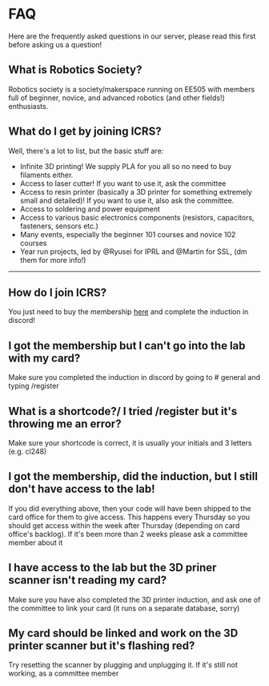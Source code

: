 # FAQ
Here are the frequently asked questions in our server, please read this first before asking us a question!

## What is Robotics Society?
Robotics society is a society/makerspace running on EE505 with members full of beginner, novice, and advanced robotics (and other fields!) enthusiasts.

## What do I get by joining ICRS?
Well, there's a lot to list, but the basic stuff are:
- Infinite 3D printing! We supply PLA for you all so no need to buy filaments either.
- Access to laser cutter! If you want to use it, ask the committee
- Access to resin printer (basically a 3D printer for something extremely small and detailed)! If you want to use it, also ask the committee.
- Access to soldering and power equipment
- Access to various basic electronics components (resistors, capacitors, fasteners, sensors etc.)
- Many events, especially the beginner 101 courses and novice 102 courses
- Year run projects, led by @Ryusei for IPRL and @Martin for SSL, (dm them for more info!)
___
## How do I join ICRS?
You just need to buy the membership [here](https://www.imperialcollegeunion.org/shop/csp/robotics/robotics-membership-24-25) and complete the induction in discord!

## I got the membership but I can't go into the lab with my card?
Make sure you completed the induction in discord by going to # general and typing /register <shortcode>

## What is a shortcode?/ I tried /register <shortcode> but it's throwing me an error?
Make sure your shortcode is correct, it is usually your initials and 3 letters (e.g. cl248)

## I got the membership, did the induction, but I still don't have access to the lab!
If you did everything above, then your code will have been shipped to the card office for them to give access. This happens every Thursday so you should get access within the week after Thursday (depending on card office's backlog). If it's been more than 2 weeks please ask a committee member about it

## I have access to the lab but the 3D priner scanner isn't reading my card?
Make sure you have also completed the 3D printer induction, and ask one of the committee to link your card (it runs on a separate database, sorry)

## My card should be linked and work on the 3D printer scanner but it's flashing red?
Try resetting the scanner by plugging and unplugging it. If it's still not working, as a committee member

##


